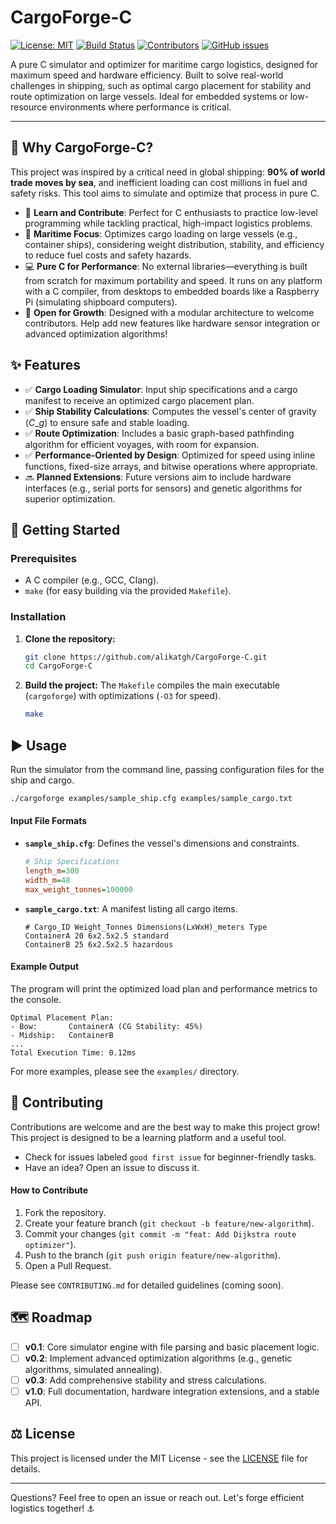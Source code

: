 # CargoForge-C

[![License: MIT](https://img.shields.io/badge/License-MIT-yellow.svg)](https://opensource.org/licenses/MIT)
[![Build Status](https://img.shields.io/github/actions/workflow/status/alikatgh/CargoForge-C/ci.yml)](https://github.com/alikatgh/CargoForge-C/actions)
[![Contributors](https://img.shields.io/github/contributors/alikatgh/CargoForge-C.svg)](https://github.com/alikatgh/CargoForge-C/graphs/contributors)
[![GitHub issues](https://img.shields.io/github/issues/alikatgh/CargoForge-C.svg)](https://github.com/alikatgh/CargoForge-C/issues)

A pure C simulator and optimizer for maritime cargo logistics, designed for maximum speed and hardware efficiency. Built to solve real-world challenges in shipping, such as optimal cargo placement for stability and route optimization on large vessels. Ideal for embedded systems or low-resource environments where performance is critical.

-----

## 🤔 Why CargoForge-C?

This project was inspired by a critical need in global shipping: **90% of world trade moves by sea**, and inefficient loading can cost millions in fuel and safety risks. This tool aims to simulate and optimize that process in pure C.

  - 🧠 **Learn and Contribute**: Perfect for C enthusiasts to practice low-level programming while tackling practical, high-impact logistics problems.
  - 🚢 **Maritime Focus**: Optimizes cargo loading on large vessels (e.g., container ships), considering weight distribution, stability, and efficiency to reduce fuel costs and safety hazards.
  - 💻 **Pure C for Performance**: No external libraries—everything is built from scratch for maximum portability and speed. It runs on any platform with a C compiler, from desktops to embedded boards like a Raspberry Pi (simulating shipboard computers).
  - 🌱 **Open for Growth**: Designed with a modular architecture to welcome contributors. Help add new features like hardware sensor integration or advanced optimization algorithms\!

## ✨ Features

  - ✅ **Cargo Loading Simulator**: Input ship specifications and a cargo manifest to receive an optimized cargo placement plan.
  - ✅ **Ship Stability Calculations**: Computes the vessel's center of gravity ($C\_g$) to ensure safe and stable loading.
  - ✅ **Route Optimization**: Includes a basic graph-based pathfinding algorithm for efficient voyages, with room for expansion.
  - ✅ **Performance-Oriented by Design**: Optimized for speed using inline functions, fixed-size arrays, and bitwise operations where appropriate.
  - 🔜 **Planned Extensions**: Future versions aim to include hardware interfaces (e.g., serial ports for sensors) and genetic algorithms for superior optimization.

## 🚀 Getting Started

### Prerequisites

  - A C compiler (e.g., GCC, Clang).
  - `make` (for easy building via the provided `Makefile`).

### Installation

1.  **Clone the repository:**

    ```bash
    git clone https://github.com/alikatgh/CargoForge-C.git
    cd CargoForge-C
    ```

2.  **Build the project:**
    The `Makefile` compiles the main executable (`cargoforge`) with optimizations (`-O3` for speed).

    ```bash
    make
    ```

## ▶️ Usage

Run the simulator from the command line, passing configuration files for the ship and cargo.

```bash
./cargoforge examples/sample_ship.cfg examples/sample_cargo.txt
```

#### Input File Formats

  - **`sample_ship.cfg`**: Defines the vessel's dimensions and constraints.

    ```ini
    # Ship Specifications
    length_m=300
    width_m=48
    max_weight_tonnes=100000
    ```

  - **`sample_cargo.txt`**: A manifest listing all cargo items.

    ```
    # Cargo_ID Weight_Tonnes Dimensions(LxWxH)_meters Type
    ContainerA 20 6x2.5x2.5 standard
    ContainerB 25 6x2.5x2.5 hazardous
    ```

#### Example Output

The program will print the optimized load plan and performance metrics to the console.

```
Optimal Placement Plan:
- Bow:       ContainerA (CG Stability: 45%)
- Midship:   ContainerB
...
Total Execution Time: 0.12ms
```

For more examples, please see the `examples/` directory.

## 🤝 Contributing

Contributions are welcome and are the best way to make this project grow\! This project is designed to be a learning platform and a useful tool.

  - Check for issues labeled `good first issue` for beginner-friendly tasks.
  - Have an idea? Open an issue to discuss it.

#### How to Contribute

1.  Fork the repository.
2.  Create your feature branch (`git checkout -b feature/new-algorithm`).
3.  Commit your changes (`git commit -m "feat: Add Dijkstra route optimizer"`).
4.  Push to the branch (`git push origin feature/new-algorithm`).
5.  Open a Pull Request.

Please see `CONTRIBUTING.md` for detailed guidelines (coming soon).

## 🗺️ Roadmap

  - [ ] **v0.1**: Core simulator engine with file parsing and basic placement logic.
  - [ ] **v0.2**: Implement advanced optimization algorithms (e.g., genetic algorithms, simulated annealing).
  - [ ] **v0.3**: Add comprehensive stability and stress calculations.
  - [ ] **v1.0**: Full documentation, hardware integration extensions, and a stable API.

## ⚖️ License

This project is licensed under the MIT License - see the [LICENSE](https://www.google.com/search?q=LICENSE) file for details.

-----

Questions? Feel free to open an issue or reach out. Let's forge efficient logistics together\! ⚓